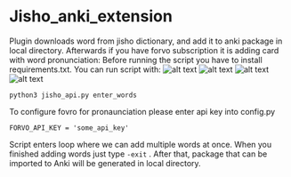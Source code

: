 # Jisho_anki_extension

Plugin downloads word from jisho dictionary, 
and add it to anki package in local directory.
Afterwards if you have forvo subscription it is 
adding card with word pronunciation:
Before running the script you have to install requirements.txt.
You can run script with:
![alt text](https://user-images.githubusercontent.com/5136443/53291111-6764b080-37ae-11e9-98a4-8de755b50cb3.PNG)
![alt text](https://user-images.githubusercontent.com/5136443/53291112-6764b080-37ae-11e9-9560-a36476ca2f05.PNG)
![alt text](https://user-images.githubusercontent.com/5136443/53291148-cb877480-37ae-11e9-8bdb-d86941a4153e.PNG)
![alt text](https://user-images.githubusercontent.com/5136443/53291149-cc200b00-37ae-11e9-8fa9-24e05eea08db.PNG)
```
python3 jisho_api.py enter_words
```

To configure fovro for pronaunciation please
enter api key into config.py

```
FORVO_API_KEY = 'some_api_key'
```

Script enters loop where we can add multiple 
words at once. When you finished adding words
just type `-exit` . After that, package that can be imported 
to Anki will be generated in local directory.

